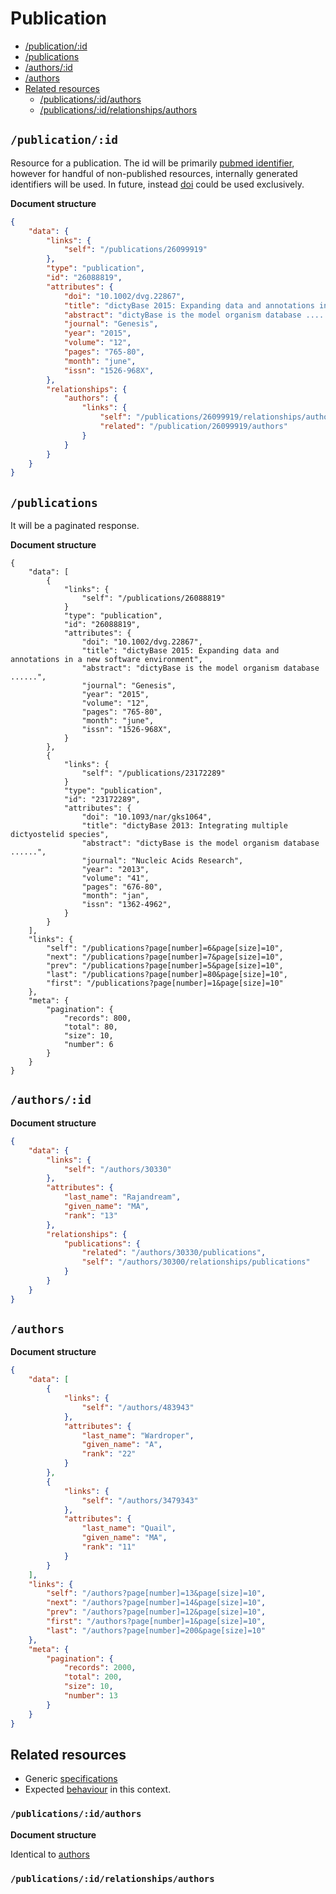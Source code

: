 # Publication

* [/publication/:id ](#publicationid)
* [/publications ](#publications)
* [/authors/:id ](#authorsid)
* [/authors ](#authors)
* [Related resources](#related-resources)
    * [/publications/:id/authors ](#publicationsidauthors)
    * [/publications/:id/relationships/authors ](#publicationsidrelationshipsauthors)


## `/publication/:id`
Resource for a publication. The id will be primarily [pubmed
identifier](https://en.wikipedia.org/wiki/PubMed#PubMed_identifier), however
for handful of non-published resources, internally generated identifiers will
be used. In future, instead
[doi](https://en.wikipedia.org/wiki/Digital_object_identifier) could be used
exclusively.

**Document structure**

```json
{
    "data": {
        "links": {
            "self": "/publications/26099919"
        },
        "type": "publication",
        "id": "26088819",
        "attributes": {
            "doi": "10.1002/dvg.22867",
            "title": "dictyBase 2015: Expanding data and annotations in a new software environment",
            "abstract": "dictyBase is the model organism database ......",
            "journal": "Genesis",
            "year": "2015",
            "volume": "12",
            "pages": "765-80",
            "month": "june",
            "issn": "1526-968X",
        },
        "relationships": {
            "authors": {
                "links": {
                    "self": "/publications/26099919/relationships/authors",
                    "related": "/publication/26099919/authors"
                }
            }
        }
    }
}
```

## `/publications`
It will be a paginated response.

**Document structure**

```
{
    "data": [
        {
            "links": {
                "self": "/publications/26088819"
            }
            "type": "publication",
            "id": "26088819",
            "attributes": {
                "doi": "10.1002/dvg.22867",
                "title": "dictyBase 2015: Expanding data and annotations in a new software environment",
                "abstract": "dictyBase is the model organism database ......",
                "journal": "Genesis",
                "year": "2015",
                "volume": "12",
                "pages": "765-80",
                "month": "june",
                "issn": "1526-968X",
            }
        }, 
        {
            "links": {
                "self": "/publications/23172289"
            }
            "type": "publication",
            "id": "23172289",
            "attributes": {
                "doi": "10.1093/nar/gks1064",
                "title": "dictyBase 2013: Integrating multiple dictyostelid species",
                "abstract": "dictyBase is the model organism database ......",
                "journal": "Nucleic Acids Research",
                "year": "2013",
                "volume": "41",
                "pages": "676-80",
                "month": "jan",
                "issn": "1362-4962",
            }
        }
    ],
    "links": {
        "self": "/publications?page[number]=6&page[size]=10",
        "next": "/publications?page[number]=7&page[size]=10",
        "prev": "/publications?page[number]=5&page[size]=10",
        "last": "/publications?page[number]=80&page[size]=10",
        "first": "/publications?page[number]=1&page[size]=10"
    },
    "meta": {
        "pagination": {
            "records": 800,
            "total": 80,
            "size": 10,
            "number": 6
        }
    }
}

```

## `/authors/:id`

**Document structure**

```json
{
    "data": {
        "links": {
            "self": "/authors/30330"
        },
        "attributes": {
            "last_name": "Rajandream",
            "given_name": "MA",
            "rank": "13"
        },
        "relationships": {
            "publications": {
                "related": "/authors/30330/publications",
                "self": "/authors/30300/relationships/publications"
            }
        }
    }
}
```

## `/authors`

**Document structure**

```json
{
    "data": [
        {
            "links": {
                "self": "/authors/483943"
            },
            "attributes": {
                "last_name": "Wardroper",
                "given_name": "A",
                "rank": "22"
            }
        },
        {
            "links": {
                "self": "/authors/3479343"
            },
            "attributes": {
                "last_name": "Quail",
                "given_name": "MA",
                "rank": "11"
            }
        }
    ],
    "links": {
        "self": "/authors?page[number]=13&page[size]=10",
        "next": "/authors?page[number]=14&page[size]=10",
        "prev": "/authors?page[number]=12&page[size]=10",
        "first": "/authors?page[number]=1&page[size]=10",
        "last": "/authors?page[number]=200&page[size]=10"
    },
    "meta": {
        "pagination": {
            "records": 2000,
            "total": 200,
            "size": 10,
            "number": 13
        }
    }
}

```

## Related resources
* Generic [specifications](http://jsonapi.org/format/#crud-updating-relationships)
* Expected [behaviour](/Webservice-specs.md#self-related-and-http-methods) in this context.

### `/publications/:id/authors` 

**Document structure**

Identical to [authors](/webservice-specifications/publication.md#authors)

### `/publications/:id/relationships/authors`


